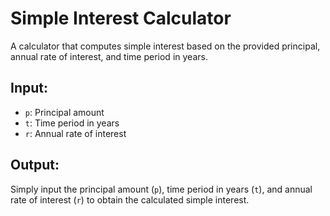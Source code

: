 # Simple Interest Calculator

A calculator that computes simple interest based on the provided principal, annual rate of interest, and time period in years.

## Input:

- `p`: Principal amount
- `t`: Time period in years
- `r`: Annual rate of interest

## Output:


Simply input the principal amount (`p`), time period in years (`t`), and annual rate of interest (`r`) to obtain the calculated simple interest.

